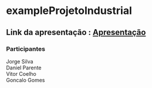 # exampleProjetoIndustrial

## Link da apresentação : [Apresentação](https://uapt33090-my.sharepoint.com/:b:/g/personal/jhgsilva_ua_pt/EdZr3tZfP0BGq0HVvgTuvqgBQNZTJI77OVUYPdNp0EfbQw?e=QTEXaj)


### Participantes
Jorge Silva\
Daniel Parente\
Vitor Coelho\
Goncalo Gomes


